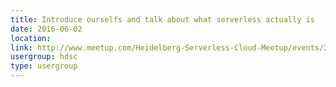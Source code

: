 ```yaml
---
title: Introduce ourselfs and talk about what serverless actually is
date: 2016-06-02
location: 
link: http://www.meetup.com/Heidelberg-Serverless-Cloud-Meetup/events/231213012/
usergroup: hdsc
type: usergroup
---
```

